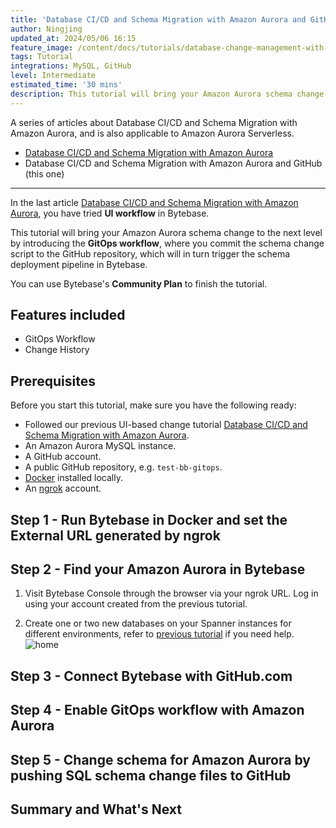 ```yaml
---
title: 'Database CI/CD and Schema Migration with Amazon Aurora and GitHub'
author: Ningjing
updated_at: 2024/05/06 16:15
feature_image: /content/docs/tutorials/database-change-management-with-amazon-aurora-and-github/feature-image.webp
tags: Tutorial
integrations: MySQL, GitHub
level: Intermediate
estimated_time: '30 mins'
description: This tutorial will bring your Amazon Aurora schema change to the next level by introducing the GitOps workflow, where you commit schema change script to the GitHub repository, which will in turn trigger the schema deployment pipeline in Bytebase.
---
```


A series of articles about Database CI/CD and Schema Migration with Amazon Aurora, and is also applicable to Amazon Aurora Serverless.

- [Database CI/CD and Schema Migration with Amazon Aurora](/docs/tutorials/database-change-management-with-amazon-aurora)
- Database CI/CD and Schema Migration with Amazon Aurora and GitHub (this one)

---

In the last article [Database CI/CD and Schema Migration with Amazon Aurora](/docs/tutorials/database-change-management-with-amazon-aurora), you have tried **UI workflow** in Bytebase.

This tutorial will bring your Amazon Aurora schema change to the next level by introducing the **GitOps workflow**, where you commit the schema change script to the GitHub repository, which will in turn trigger the schema deployment pipeline in Bytebase.

You can use Bytebase's **Community Plan** to finish the tutorial.

## Features included

- GitOps Workflow
- Change History

## Prerequisites

Before you start this tutorial, make sure you have the following ready:

- Followed our previous UI-based change tutorial [Database CI/CD and Schema Migration with Amazon Aurora](/docs/tutorials/database-change-management-with-amazon-aurora).
- An Amazon Aurora MySQL instance.
- A GitHub account.
- A public GitHub repository, e.g. `test-bb-gitops`.
- [Docker](https://www.docker.com/) installed locally.
- An [ngrok](http://ngrok.com/) account.

## Step 1 - Run Bytebase in Docker and set the External URL generated by ngrok

<IncludeBlock url="/docs/get-started/install/vcs-with-ngrok"></IncludeBlock>

## Step 2 - Find your Amazon Aurora in Bytebase

1. Visit Bytebase Console through the browser via your ngrok URL. Log in using your account created from the previous tutorial.

1. Create one or two new databases on your Spanner instances for different environments, refer to [previous tutorial](/docs/tutorials/database-change-management-with-amazon-aurora) if you need help.
   ![home](/content/docs/tutorials/database-change-management-with-amazon-aurora-and-github/bb-project-dbs-aurora.webp)

## Step 3 - Connect Bytebase with GitHub.com

<IncludeBlock url="/docs/tutorials/share/vcs-with-github"></IncludeBlock>

## Step 4 - Enable GitOps workflow with Amazon Aurora

<IncludeBlock url="/docs/tutorials/share/vcs-in-project-github"></IncludeBlock>

## Step 5 - Change schema for Amazon Aurora by pushing SQL schema change files to GitHub

<IncludeBlock url="/docs/tutorials/share/vcs-change-github" db="aurora"></IncludeBlock>

## Summary and What's Next

<IncludeBlock url="/docs/tutorials/share/vcs-summary-github"></IncludeBlock>
